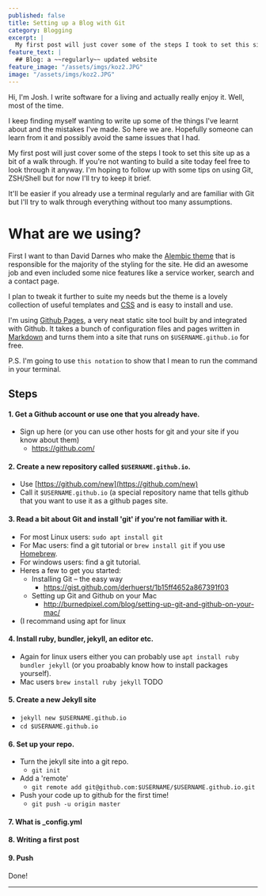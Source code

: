 ```yaml
---
published: false
title: Setting up a Blog with Git
category: Blogging
excerpt: |
  My first post will just cover some of the steps I took to set this site up as a bit of a walk through. If you're not wanting to build a site today feel free to look through it anyway.
feature_text: |
  ## Blog: a ~~regularly~~ updated website
feature_image: "/assets/imgs/koz2.JPG"
image: "/assets/imgs/koz2.JPG"
---
```


Hi, I'm Josh. I write software for a living and actually really enjoy it. Well, most of the time.

I keep finding myself wanting to write up some of the things I've learnt about and the mistakes I've made. So here we are. Hopefully someone can learn from it and possibly avoid the same issues that I had.

My first post will just cover some of the steps I took to set this site up as a bit of a walk through. If you're not wanting to build a site today feel free to look through it anyway. I'm hoping to follow up with some tips on using Git, ZSH/Shell but for now I'll try to keep it brief.

It'll be easier if you already use a terminal regularly and are familiar with Git but I'll try to walk through everything without too many assumptions.

# What are we using?

First I want to than David Darnes who make the [Alembic theme](https://alembic.darn.es) that is responsible for the majority of the styling for the site. He did an awesome job and even included some nice features like a service worker, search and a contact page.

I plan to tweak it further to suite my needs but the theme is a lovely collection of useful templates and [CSS](TODO) and is easy to install and use.

I'm using [Github Pages](TODO), a very neat static site tool built by and integrated with Github. It takes a bunch of configuration files and pages written in [Markdown](TODO) and turns them into a site that runs on `$USERNAME.github.io` for free.

P.S. I'm going to use `this notation` to show that I mean to run the command in your terminal.

## Steps


#### 1. Get a Github account or use one that you already have.

  - Sign up here (or you can use other hosts for git and your site if you know about them)
    - [ https://github.com/ ](https://github.com/)
      
#### 2. Create a new repository called `$USERNAME.github.io`.
  - Use [https://github.com/new](https://github.com/new)
  - Call it `$USERNAME.github.io` (a special repository name that tells github that you want to use it as a github pages site.
#### 3. Read a bit about Git and install 'git' if you're not familiar with it.
  - For most Linux users: `sudo apt install git`
  - For Mac users: find a git tutorial or `brew install git` if you use [Homebrew](https://github.com/Homebrew/brew).
  - For windows users: find a git tutorial.
  - Heres a few to get you started:
    - Installing Git – the easy way
      - [ https://gist.github.com/derhuerst/1b15ff4652a867391f03 ](https://gist.github.com/derhuerst/1b15ff4652a867391f03)
    - Setting up Git and Github on your Mac
      - [ http://burnedpixel.com/blog/setting-up-git-and-github-on-your-mac/ ](http://burnedpixel.com/blog/setting-up-git-and-github-on-your-mac/)
  - (I recommand using apt for linux
#### 4. Install ruby, bundler, jekyll, an editor etc.
  - Again for linux users either you can probably use `apt install ruby bundler jekyll` (or you proabably know how to install packages yourself).
  - Mac users `brew install ruby jekyll` TODO
#### 5. Create a new Jekyll site
  - `jekyll new $USERNAME.github.io`
  - `cd $USERNAME.github.io`
#### 6. Set up your repo.
  - Turn the jekyll site into a git repo.
    - `git init`
  - Add a 'remote'
    - `git remote add git@github.com:$USERNAME/$USERNAME.github.io.git`
  - Push your code up to github for the first time!
    - `git push -u origin master`
#### 7. What is \_config.yml
#### 8. Writing a first post
#### 9. Push

Done!

----
